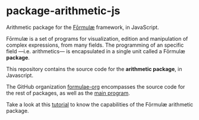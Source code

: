 # package-arithmetic-js

Arithmetic package for the [Fōrmulæ](https://formulae.org) framework, in JavaScript.

Fōrmulæ is a set of programs for visualization, edition and manipulation of complex expressions, from many fields. The programming of an specific field —i.e. arithmetics— is encapsulated in a single unit called a Fōrmulæ **package**.

This repository contains the source code for the **arithmetic package**, in Javascript.

The GitHub organization [formulae-org](https://github.com/formulae-org) encompasses the source code for the rest of packages, as well as the [main program](https://github.com/formulae-org/formulae-js).

Take a look at this [tutorial](https://formulae.org/?script=tutorials/Arithmetic) to know the capabilities of the Fōrmulæ arithmetic package.
